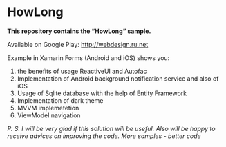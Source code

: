 # HowLong
**This repository contains the “HowLong” sample.**

Available on Google Play: http://webdesign.ru.net


Example in Xamarin Forms (Android and iOS) shows you:
1)	the benefits of usage ReactiveUI and Autofac
2)	Implementation of Android background notification service and also of iOS
3)	Usage of Sqlite database with the help of Entity Framework
4)	Implementation of dark theme
5)	MVVM implemetetion
6)	ViewModel navigation

_P. S. I will be very glad if this solution will be useful. Also will be happy to receive advices on improving the code. More samples - better code_

